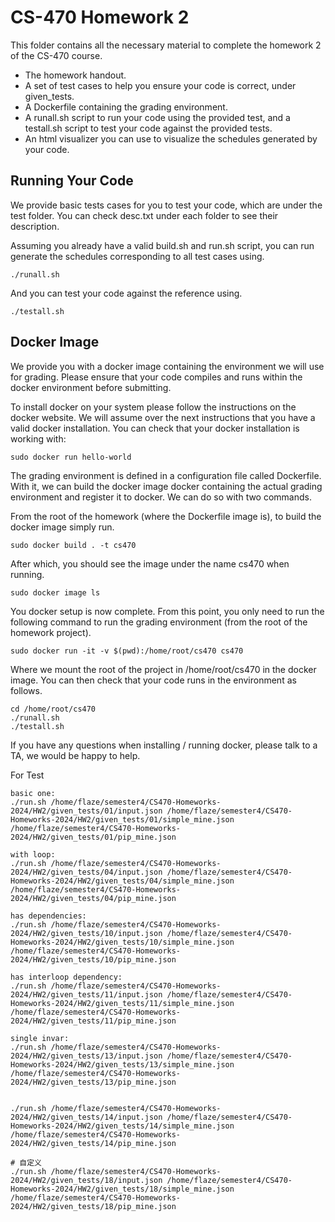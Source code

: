 # CS-470 Homework 2
This folder contains all the necessary material to complete the homework 2 of the CS-470 course.

- The homework handout.
- A set of test cases to help you ensure your code is correct, under given_tests.
- A Dockerfile containing the grading environment.
- A runall.sh script to run your code using the provided test, and a testall.sh script to test your code against the
  provided tests.
- An html visualizer you can use to visualize the schedules generated by your code.

## Running Your Code
We provide basic tests cases for you to test your code, which are under the test folder. You can check desc.txt under
each folder to see their description. 

Assuming you already have a valid build.sh and run.sh script, you can run generate the schedules corresponding to all
test cases using.

```
./runall.sh
```

And you can test your code against the reference using.

```
./testall.sh
```

## Docker Image
We provide you with a docker image containing the environment we will use for grading. Please ensure that your code
compiles and runs within the docker environment before submitting. 

To install docker on your system please follow the instructions on the docker website. We will assume over the next
instructions that you have a valid docker installation. You can check that your docker installation is working with: 

```
sudo docker run hello-world
```

The grading environment is defined in a configuration file called Dockerfile. With it, we can build the docker image
docker containing the actual grading environment and register it to docker. We can do so with two commands.

From the root of the homework (where the Dockerfile image is), to build the docker image simply run.

```
sudo docker build . -t cs470
```

After which, you should see the image under the name cs470 when running.

```
sudo docker image ls
```

You docker setup is now complete. From this point, you only need to run the following command to run the grading
environment (from the root of the homework project). 

```
sudo docker run -it -v $(pwd):/home/root/cs470 cs470
```

Where we mount the root of the project in /home/root/cs470 in the docker image. You can then check that your code runs
in the environment as follows. 

```
cd /home/root/cs470
./runall.sh
./testall.sh
```

If you have any questions when installing / running docker, please talk to a TA, we would be happy
to help.


For Test
```
basic one:
./run.sh /home/flaze/semester4/CS470-Homeworks-2024/HW2/given_tests/01/input.json /home/flaze/semester4/CS470-Homeworks-2024/HW2/given_tests/01/simple_mine.json /home/flaze/semester4/CS470-Homeworks-2024/HW2/given_tests/01/pip_mine.json

with loop:
./run.sh /home/flaze/semester4/CS470-Homeworks-2024/HW2/given_tests/04/input.json /home/flaze/semester4/CS470-Homeworks-2024/HW2/given_tests/04/simple_mine.json /home/flaze/semester4/CS470-Homeworks-2024/HW2/given_tests/04/pip_mine.json

has dependencies:
./run.sh /home/flaze/semester4/CS470-Homeworks-2024/HW2/given_tests/10/input.json /home/flaze/semester4/CS470-Homeworks-2024/HW2/given_tests/10/simple_mine.json /home/flaze/semester4/CS470-Homeworks-2024/HW2/given_tests/10/pip_mine.json

has interloop dependency:
./run.sh /home/flaze/semester4/CS470-Homeworks-2024/HW2/given_tests/11/input.json /home/flaze/semester4/CS470-Homeworks-2024/HW2/given_tests/11/simple_mine.json /home/flaze/semester4/CS470-Homeworks-2024/HW2/given_tests/11/pip_mine.json

single invar:
./run.sh /home/flaze/semester4/CS470-Homeworks-2024/HW2/given_tests/13/input.json /home/flaze/semester4/CS470-Homeworks-2024/HW2/given_tests/13/simple_mine.json /home/flaze/semester4/CS470-Homeworks-2024/HW2/given_tests/13/pip_mine.json


./run.sh /home/flaze/semester4/CS470-Homeworks-2024/HW2/given_tests/14/input.json /home/flaze/semester4/CS470-Homeworks-2024/HW2/given_tests/14/simple_mine.json /home/flaze/semester4/CS470-Homeworks-2024/HW2/given_tests/14/pip_mine.json

# 自定义
./run.sh /home/flaze/semester4/CS470-Homeworks-2024/HW2/given_tests/18/input.json /home/flaze/semester4/CS470-Homeworks-2024/HW2/given_tests/18/simple_mine.json /home/flaze/semester4/CS470-Homeworks-2024/HW2/given_tests/18/pip_mine.json
```
